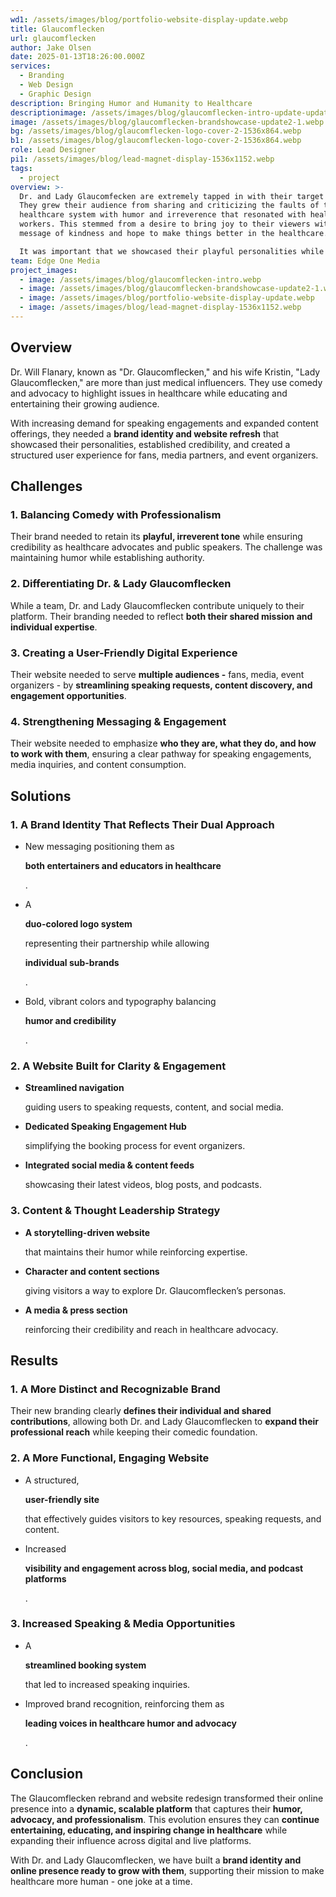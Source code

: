 ```yaml
---
wd1: /assets/images/blog/portfolio-website-display-update.webp
title: Glaucomflecken
url: glaucomflecken
author: Jake Olsen
date: 2025-01-13T18:26:00.000Z
services:
  - Branding
  - Web Design
  - Graphic Design
description: Bringing Humor and Humanity to Healthcare
descriptionimage: /assets/images/blog/glaucomflecken-intro-update-update.png
image: /assets/images/blog/glaucomflecken-brandshowcase-update2-1.webp
bg: /assets/images/blog/glaucomflecken-logo-cover-2-1536x864.webp
b1: /assets/images/blog/glaucomflecken-logo-cover-2-1536x864.webp
role: Lead Designer
pi1: /assets/images/blog/lead-magnet-display-1536x1152.webp
tags:
  - project
overview: >-
  Dr. and Lady Glaucomfecken are extremely tapped in with their target market.
  They grew their audience from sharing and criticizing the faults of the
  healthcare system with humor and irreverence that resonated with healthcare
  workers. This stemmed from a desire to bring joy to their viewers with a
  message of kindness and hope to make things better in the healthcare.

  It was important that we showcased their playful personalities while keeping a professional demeanor. This challenge was highlighted since they wished to branch into more podcasting and public speaking and wanted to balance their humor and opinions on serious matters.
team: Edge One Media
project_images:
  - image: /assets/images/blog/glaucomflecken-intro.webp
  - image: /assets/images/blog/glaucomflecken-brandshowcase-update2-1.webp
  - image: /assets/images/blog/portfolio-website-display-update.webp
  - image: /assets/images/blog/lead-magnet-display-1536x1152.webp
---
```

## **Overview**

Dr. Will Flanary, known as "Dr. Glaucomflecken," and his wife Kristin, "Lady Glaucomflecken," are more than just medical influencers. They use comedy and advocacy to highlight issues in healthcare while educating and entertaining their growing audience.

With increasing demand for speaking engagements and expanded content offerings, they needed a **brand identity and website refresh** that showcased their personalities, established credibility, and created a structured user experience for fans, media partners, and event organizers.

## **Challenges**

### **1. Balancing Comedy with Professionalism**

Their brand needed to retain its **playful, irreverent tone** while ensuring credibility as healthcare advocates and public speakers. The challenge was maintaining humor while establishing authority.

### **2. Differentiating Dr. & Lady Glaucomflecken**

While a team, Dr. and Lady Glaucomflecken contribute uniquely to their platform. Their branding needed to reflect **both their shared mission and individual expertise**.

### **3. Creating a User-Friendly Digital Experience**

Their website needed to serve **multiple audiences -** fans, media, event organizers - by **streamlining speaking requests, content discovery, and engagement opportunities**.

### **4. Strengthening Messaging & Engagement**

Their website needed to emphasize **who they are, what they do, and how to work with them**, ensuring a clear pathway for speaking engagements, media inquiries, and content consumption.

## **Solutions**

### **1. A Brand Identity That Reflects Their Dual Approach**

* New messaging positioning them as 

  **both entertainers and educators in healthcare**

  .
* A 

  **duo-colored logo system**

   representing their partnership while allowing 

  **individual sub-brands**

  .
* Bold, vibrant colors and typography balancing 

  **humor and credibility**

  .

### **2. A Website Built for Clarity & Engagement**

* **Streamlined navigation**

   guiding users to speaking requests, content, and social media.
* **Dedicated Speaking Engagement Hub**

   simplifying the booking process for event organizers.
* **Integrated social media & content feeds**

   showcasing their latest videos, blog posts, and podcasts.

### **3. Content & Thought Leadership Strategy**

* **A storytelling-driven website**

   that maintains their humor while reinforcing expertise.
* **Character and content sections**

   giving visitors a way to explore Dr. Glaucomflecken’s personas.
* **A media & press section**

   reinforcing their credibility and reach in healthcare advocacy.

## **Results**

### **1. A More Distinct and Recognizable Brand**

Their new branding clearly **defines their individual and shared contributions**, allowing both Dr. and Lady Glaucomflecken to **expand their professional reach** while keeping their comedic foundation.

### **2. A More Functional, Engaging Website**

* A structured, 

  **user-friendly site**

   that effectively guides visitors to key resources, speaking requests, and content.
* Increased 

  **visibility and engagement across blog, social media, and podcast platforms**

  .

### **3. Increased Speaking & Media Opportunities**

* A 

  **streamlined booking system**

   that led to increased speaking inquiries.
* Improved brand recognition, reinforcing them as 

  **leading voices in healthcare humor and advocacy**

  .

## **Conclusion**

The Glaucomflecken rebrand and website redesign transformed their online presence into a **dynamic, scalable platform** that captures their **humor, advocacy, and professionalism**. This evolution ensures they can **continue entertaining, educating, and inspiring change in healthcare** while expanding their influence across digital and live platforms.

With Dr. and Lady Glaucomflecken, we have built a **brand identity and online presence ready to grow with them**, supporting their mission to make healthcare more human - one joke at a time.
